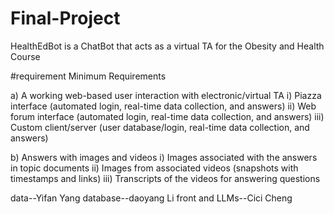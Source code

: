 # Final-Project
HealthEdBot is a ChatBot that acts as a virtual TA for the Obesity and Health Course

#requirement
Minimum Requirements
   
a) A working web-based user interaction with electronic/virtual TA 
i) Piazza interface (automated login, real-time data collection, and answers) 
ii) Web forum interface (automated login, real-time data collection, and answers) 
iii) Custom client/server (user database/login, real-time data collection, and answers)

b) Answers with images and videos 
i) Images associated with the answers in topic documents 
ii) Images from associated videos (snapshots with timestamps and links) 
iii) Transcripts of the videos for answering questions 

data--Yifan Yang
database--daoyang Li
front and LLMs--Cici Cheng

